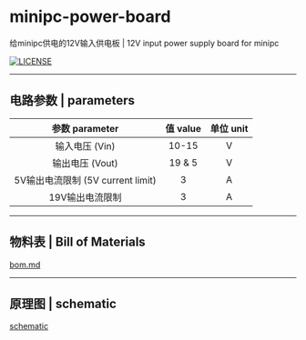 # minipc-power-board

给minipc供电的12V输入供电板 | 12V input power supply board for minipc

[![LICENSE](https://img.shields.io/badge/license-Anti%20996-blue.svg?style=flat-square)](./LICENSE)


------

## 电路参数 | parameters

|        参数 parameter         | 值 value | 单位 unit |
|:---------------------------:|:-------:|:-------:|
|         输入电压 (Vin)          |  10-15  |    V    |
|         输出电压 (Vout)         | 19 & 5  |    V    |
| 5V输出电流限制 (5V current limit) |    3    |    A    |
|          19V输出电流限制          |    3    |    A    |

------

## 物料表 | Bill of Materials

[bom.md](./bom.md)

------

## 原理图 | schematic

[schematic](./schematic/MiniPc-pwr.pdf)






